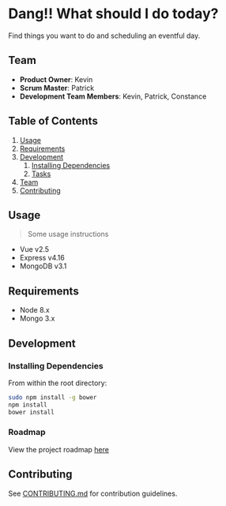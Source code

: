 # Dang!! What should I do today?
Find things you want to do and scheduling an eventful day.


## Team

  - __Product Owner__: Kevin
  - __Scrum Master__: Patrick
  - __Development Team Members__: Kevin, Patrick, Constance

## Table of Contents

1. [Usage](#Usage)
1. [Requirements](#requirements)
1. [Development](#development)
    1. [Installing Dependencies](#installing-dependencies)
    1. [Tasks](#tasks)
1. [Team](#team)
1. [Contributing](#contributing)

## Usage

> Some usage instructions
- Vue v2.5
- Express v4.16
- MongoDB v3.1
## Requirements

- Node 8.x
- Mongo 3.x

## Development

### Installing Dependencies

From within the root directory:

```sh
sudo npm install -g bower
npm install
bower install
```

### Roadmap

View the project roadmap [here](https://github.com/GreenfieldKPC/Itinerary_app)


## Contributing

See [CONTRIBUTING.md](https://github.com/GreenfieldKPC/Itinerary_app/blob/master/_CONTRIBUTING.md) for contribution guidelines.
